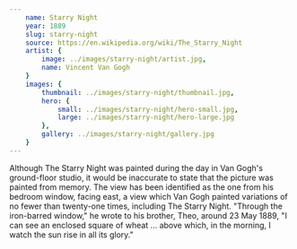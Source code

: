 ```yaml
---
    name: Starry Night
    year: 1889
    slug: starry-night
    source: https://en.wikipedia.org/wiki/The_Starry_Night
    artist: {
        image: ../images/starry-night/artist.jpg,
        name: Vincent Van Gogh
    }
    images: {
        thumbnail: ../images/starry-night/thumbnail.jpg,
        hero: {
            small: ../images/starry-night/hero-small.jpg,
            large: ../images/starry-night/hero-large.jpg
        },
        gallery: ../images/starry-night/gallery.jpg
    }
---
```


Although The Starry Night was painted during the day in Van Gogh's ground-floor studio, it would be inaccurate to state that the picture was painted from memory. The view has been identified as the one from his bedroom window, facing east, a view which Van Gogh painted variations of no fewer than twenty-one times, including The Starry Night. "Through the iron-barred window," he wrote to his brother, Theo, around 23 May 1889, "I can see an enclosed square of wheat ... above which, in the morning, I watch the sun rise in all its glory."